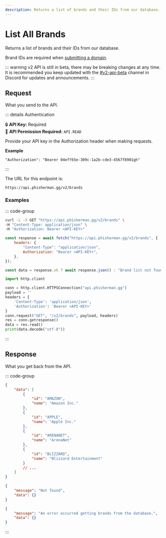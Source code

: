 ```yaml
---
description: Returns a list of brands and their IDs from our database.
---
```


# List All Brands <Badge type="tip" text="GET" />

Returns a list of brands and their IDs from our database.

Brand IDs are required when [submitting a domain](/api/v2/domains/submit-domain).

::: warning
v2 API is still in beta, there may be breaking changes at any time. It is recommended you keep updated with the [#v2-api-beta](https://discord.com/channels/878130674844979210/904090622208663632) channel in Discord for updates and announcements.
:::

## Request

What you send to the API.

::: details Authentication

:lock: **API Key:** Required  
:key: **API Permission Required:** `API.READ`

Provide your API key in the Authorization header when making requests.

**Example**

```
"Authorization": "Bearer 04eff65e-309c-1a2b-cde3-4567f8901gh"
```

:::

The URL for this endpoint is:

```
https://api.phisherman.gg/v2/brands
```

### Examples

::: code-group

```sh [CURL]
curl -L -X GET "https://api.phisherman.gg/v2/brands" \
-H "Content-Type: application/json" \
-H "Authorization: Bearer <API-KEY>"

```

```js [JavaScript]
const response = await fetch("https://api.phisherman.gg/v2/brands", {
	headers: {
		"Content-Type": "application/json",
		Authorization: "Bearer <API-KEY>",
	},
});

const data = response.ok ? await response.json() : "Brand list not found or an error occurred.";
```

```py [Python]
import http.client

conn = http.client.HTTPSConnection("api.phisherman.gg")
payload = ''
headers = {
	'Content-Type': 'application/json',
	'Authorization': 'Bearer <API-KEY>'
}
conn.request("GET", "/v2/brands", payload, headers)
res = conn.getresponse()
data = res.read()
print(data.decode("utf-8"))


```

:::

## Response

What you get back from the API.

::: code-group

```json [HTTP 200]
{
	"data": [
		{
			"id": "AMAZON",
			"name": "Amazon Inc."
		},
		{
			"id": "APPLE",
			"name": "Apple Inc."
		},
		{
			"id": "ARENANET",
			"name": "ArenaNet"
		},
		{
			"id": "BLIZZARD",
			"name": "Blizzard Entertainment"
		}
		// ...
	]
}
```

```json [HTTP 404]
{
	"message": "Not found",
	"data": {}
}
```

```json [HTTP 500]
{
	"message": "An error occurred getting brands from the database.",
	"data": {}
}
```

:::
